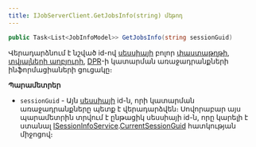 ```yaml
---
title: IJobServerClient.GetJobsInfo(string) մեթոդ
---
```


```c#
public Task<List<JobInfoModel>> GetJobsInfo(string sessionGuid)
```

Վերադարձնում է նշված id-ով [սեսսիայի](../../types/SessionInfo.md) բոլոր [փաստաթղթի](../../definitions/document.md), [տվյալների աղբյուրի](../../definitions/ds.md), [DPR](../../definitions/dpr.md)-ի կատարման առաջադրանքների ինֆորմացիաների ցուցակը։

**Պարամետրեր**

* `sessionGuid` - Այն [սեսսիայի](../../types/SessionInfo.md) id-ն, որի կատարման առաջադրանքները պետք է վերադարձվեն։ Սովորաբար այս պարամետրին տրվում է ընթացիկ սեսսիայի id-ն, որը կարելի է ստանալ [ISessionInfoService](../ISessionInfoService.md).[CurrentSessionGuid](../ISessionInfoService/CurrentSessionGuid.md) հատկության միջոցով։